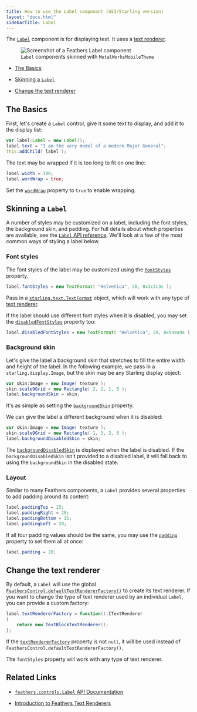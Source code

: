 ```yaml
---
title: How to use the Label component (AS3/Starling version)
layout: "docs.html"
sidebarTitle: Label
---
```


The [`Label`](/api-reference/feathers/controls/Label.html) component is for displaying text. It uses a [text renderer](./text-renderers.md).

<figure>
<img src="/learn/as3-starling/images/label.png" srcset="/learn/as3-starling/images/label@2x.png 2x" alt="Screenshot of a Feathers Label component" />
<figcaption><code>Label</code> components skinned with <code>MetalWorksMobileTheme</code></figcaption>
</figure>

- [The Basics](#the-basics)

- [Skinning a `Label`](#skinning-a-label)

- [Change the text renderer](#change-the-text-renderer)

## The Basics

First, let's create a `Label` control, give it some text to display, and add it to the display list:

```actionscript
var label:Label = new Label();
label.text = "I am the very model of a modern Major General";
this.addChild( label );
```

The text may be wrapped if it is too long to fit on one line:

```actionscript
label.width = 100;
label.wordWrap = true;
```

Set the [`wordWrap`](/api-reference/feathers/controls/Label.as#wordWrap) property to `true` to enable wrapping.

## Skinning a `Label`

A number of styles may be customized on a label, including the font styles, the background skin, and padding. For full details about which properties are available, see the [`Label` API reference](/api-reference/feathers/controls/Label.html). We'll look at a few of the most common ways of styling a label below.

### Font styles

The font styles of the label may be customized using the [`fontStyles`](/api-reference/feathers/controls/Label.html#fontStyles) property.

```actionscript
label.fontStyles = new TextFormat( "Helvetica", 20, 0x3c3c3c );
```

Pass in a [`starling.text.TextFormat`](https://doc.starling-framework.org/current/starling/text/TextFormat.html) object, which will work with any type of [text renderer](./text-renderers.md).

If the label should use different font styles when it is disabled, you may set the [`disabledFontStyles`](/api-reference/feathers/controls/Label.html#disabledFontStyles) property too:

```actionscript
label.disabledFontStyles = new TextFormat( "Helvetica", 20, 0x9a9a9a );
```

### Background skin

Let's give the label a background skin that stretches to fill the entire width and height of the label. In the following example, we pass in a `starling.display.Image`, but the skin may be any Starling display object:

```actionscript
var skin:Image = new Image( texture );
skin.scale9Grid = new Rectangle( 2, 2, 1, 6 );
label.backgroundSkin = skin;
```

It's as simple as setting the [`backgroundSkin`](/api-reference/feathers/controls/Label.html#backgroundSkin) property.

We can give the label a different background when it is disabled:

```actionscript
var skin:Image = new Image( texture );
skin.scale9Grid = new Rectangle( 1, 3, 2, 6 );
label.backgroundDisabledSkin = skin;
```

The [`backgroundDisabledSkin`](/api-reference/feathers/controls/Label.html#backgroundDisabledSkin) is displayed when the label is disabled. If the `backgroundDisabledSkin` isn't provided to a disabled label, it will fall back to using the `backgroundSkin` in the disabled state.

### Layout

Similar to many Feathers components, a `Label` provides several properties to add padding around its content:

```actionscript
label.paddingTop = 15;
label.paddingRight = 20;
label.paddingBottom = 15;
label.paddingLeft = 20;
```

If all four padding values should be the same, you may use the [`padding`](/api-reference/feathers/controls/Label.html#padding) property to set them all at once:

```actionscript
label.padding = 20;
```

## Change the text renderer

By default, a `Label` will use the global [`FeathersControl.defaultTextRendererFactory()`](/api-reference/feathers/core/FeathersControl.html#defaultTextRendererFactory) to create its text renderer. If you want to change the type of text renderer used by an individual `Label`, you can provide a custom factory:

```actionscript
label.textRendererFactory = function():ITextRenderer
{
	return new TextBlockTextRenderer();
};
```

If the [`textRendererFactory`](/api-reference/feathers/control/Label.html#textRendererFactory) property is not `null`, it will be used instead of `FeathersControl.defaultTextRendererFactory()`.

The `fontStyles` property will work with any type of text renderer.

## Related Links

- [`feathers.controls.Label` API Documentation](/api-reference/feathers/controls/Label.html)

- [Introduction to Feathers Text Renderers](./text-renderers.md)
